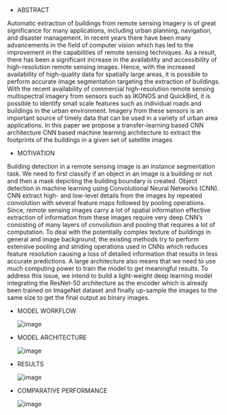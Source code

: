 - ABSTRACT

Automatic extraction of buildings from remote sensing imagery is of great significance for many applications, including urban planning, navigation, and disaster management. In recent years there have been many advancements in the field of computer vision which has led to the improvement in the capabilities of remote sensing techniques. As a result, there has been a significant increase in the availability and accessibility of high-resolution remote sensing images. Hence, with the 
increased availability of high-quality data for spatially large areas, it is possible to perform accurate image segmentation targeting the extraction of buildings.
With the recent availability of commercial high-resolution remote sensing multispectral imagery from sensors such as IKONOS and QuickBird, it is possible to identify small scale features such as individual roads and buildings in the urban environment. Imagery from these sensors is an important source of timely data that can be used in a variety of urban area applications. In this paper we propose a transfer-learning based CNN architecture CNN based machine learning architecture to extract the 
footprints of the buildings in a given set of satellite images

- MOTIVATION

Building detection in a remote sensing image is an instance segmentation task. We need to first classify if an object in an image is a building or not 
and then a mask depicting the building boundary is created. Object detection in machine learning using Convolutional Neural Networks (CNN). CNN extract 
high- and low-level details from the images by repeated convolution with several feature maps followed by pooling operations. Since, remote sensing images
carry a lot of spatial information effective extraction of information from these images require very deep CNN’s consisting of many layers of convolution 
and pooling that requires a lot of computation. To deal with the potentially complex texture of buildings in general and image background, the existing 
methods try to perform extensive pooling and striding operations used in CNNs which reduces feature resolution causing a loss of detailed information that 
results in less accurate predictions. A large architecture also means that we need to use much computing power to train the model to get meaningful results.
To address this issue, we intend to build a light-weight deep learning model integrating the ResNet-50 architecture as the encoder which is already been 
trained on ImageNet dataset and finally up-sample the images to the same size to get the final output as binary images.

- MODEL WORKFLOW
                        
     ![image](https://user-images.githubusercontent.com/45162308/119216683-bb2be480-baf2-11eb-8816-118403d5e8dc.png)



- MODEL ARCHITECTURE
             
     ![image](https://user-images.githubusercontent.com/45162308/119216653-8324a180-baf2-11eb-8e25-bad74a4cfd9e.png)

- RESULTS

     ![image](https://user-images.githubusercontent.com/45162308/119216813-840a0300-baf3-11eb-9cca-f4328a680f9e.png)

- COMPARATIVE PERFORMANCE

     ![image](https://user-images.githubusercontent.com/45162308/119216841-a865df80-baf3-11eb-8ae8-31346fc34b54.png)
